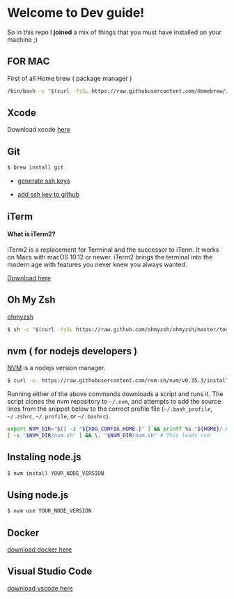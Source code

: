 
# Welcome to Dev guide!

So in this repo I **joined** a mix of things that you must have installed on your machine ;)


## FOR  MAC

First of all Home brew ( package manager )

```bash
/bin/bash -c "$(curl -fsSL https://raw.githubusercontent.com/Homebrew/install/master/install.sh)"
```


## Xcode

Download xcode [here](https://apps.apple.com/br/app/xcode/id497799835?mt=12)

## Git

```bash
$ brew install git
```

- [generate ssh keys](https://help.github.com/en/enterprise/2.15/user/articles/generating-a-new-ssh-key-and-adding-it-to-the-ssh-agen)

- [add ssh key to github](https://help.github.com/pt/github/authenticating-to-github/adding-a-new-ssh-key-to-your-github-account)

## iTerm

#### What is iTerm2?

iTerm2 is a replacement for Terminal and the successor to iTerm. It works on Macs with macOS 10.12 or newer. iTerm2 brings the terminal into the modern age with features you never knew you always wanted.

[Download here](http://iterm2.com)

## Oh My Zsh

[ohmyzsh](https://ohmyz.sh/)

```bash
$ sh -c "$(curl -fsSL https://raw.github.com/ohmyzsh/ohmyzsh/master/tools/install.sh)"
```

## nvm ( for nodejs developers )
[NVM]([https://github.com/nvm-sh/nvma](https://github.com/nvm-sh/nvma)) is a nodejs version manager.

```bash
$ curl -o- https://raw.githubusercontent.com/nvm-sh/nvm/v0.35.3/install.sh | bash
```
Running either of the above commands downloads a script and runs it. The script clones the nvm repository to `~/.nvm`, and attempts to add the source lines from the snippet below to the correct profile file (`~/.bash_profile`, `~/.zshrc`, `~/.profile`, or `~/.bashrc`).

```bash
export NVM_DIR="$([ -z "${XDG_CONFIG_HOME-}" ] && printf %s "${HOME}/.nvm" || printf %s "${XDG_CONFIG_HOME}/nvm")"
[ -s "$NVM_DIR/nvm.sh" ] && \. "$NVM_DIR/nvm.sh" # This loads nvm
```

## Instaling node.js

```bash
$ nvm install YOUR_NODE_VERSION
```

## Using node.js

```bash
$ nvm use YOUR_NODE_VERSION 
```

## Docker

[download docker here](https://www.docker.com/products/docker-desktop)

## Visual Studio Code

[download vscode here](https://code.visualstudio.com/)
